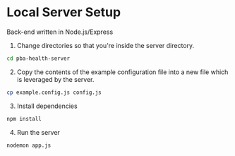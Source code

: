 # Local Server Setup

Back-end written in Node.js/Express

1. Change directories so that you're inside the server directory.
```bash
cd pba-health-server
```

2. Copy the contents of the example configuration file into a new file which is leveraged by the server.
```bash
cp example.config.js config.js
```

3. Install dependencies
```bash
npm install
```

4. Run the server
```bash
nodemon app.js
```

